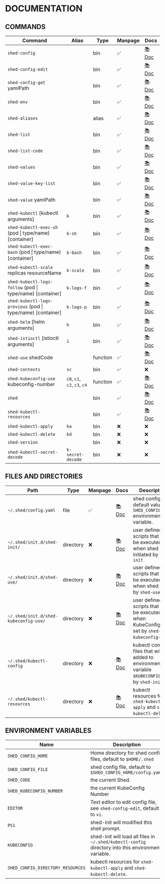 # DOCUMENTATION

## COMMANDS

| Command                                                   | Alias                        | Type     | Manpage | Docs                                 |
| --------------------------------------------------------- | ---------------------------- | -------- | ------- | ------------------------------------ |
| `shed-config`                                             |                              | bin      | ✅       | [📚 Doc](shed-config.md)              |
| `shed-config-edit`                                        |                              | bin      | ✅       | [📚 Doc](shed-config-edit.md)         |
| `shed-config-get` yamlPath                                |                              | bin      | ✅       | [📚 Doc](shed-config-get.md)          |
| `shed-env`                                                |                              | bin      | ✅       | [📚 Doc](shed-env.md)                 |
| `shed-aliases`                                            |                              | alias    | ✅       | [📚 Doc](shed-aliases.md)             |
| `shed-list`                                               |                              | bin      | ✅       | [📚 Doc](shed-list.md)                |
| `shed-list-code`                                          |                              | bin      | ✅       | [📚 Doc](shed-list-code.md)           |
| `shed-values`                                             |                              | bin      | ✅       | [📚 Doc](shed-values.md)              |
| `shed-value-key-list`                                     |                              | bin      | ✅       | [📚 Doc](shed-value-key-list.md)      |
| `shed-value` yamlPath                                     |                              | bin      | ✅       | [📚 Doc](shed-value.md)               |
| `shed-kubectl` [kubectl arguments]                        | `k`                          | bin      | ✅       | [📚 Doc](shed-kubectl.md)             |
| `shed-kubectl-exec-sh` (pod \| type/name) [container]     | `k-sh`                       | bin      | ✅       | [📚 Doc](shed-kubectl-exec-sh.md)     |
| `shed-kubectl-exec-bash` (pod \| type/name) [container]   | `k-bash`                     | bin      | ✅       | [📚 Doc](shed-kubectl-exec-bash.md)   |
| `shed-kubectl-scale` replicas resourceName                | `k-scale`                    | bin      | ✅       | [📚 Doc](shed-kubectl-scale.md)       |
| `shed-kubectl-logs-follow` (pod \| type/name) [container] | `k-logs-f`                   | bin      | ✅       | [📚 Doc](shed-kubectl-logs-follow.md) |
| `shed-kubectl-logs-previous` (pod \| type/name) [container] | `k-logs-p`                 | bin      | ✅     | [📚 Doc](shed-kubectl-logs-previous.md) |
| `shed-helm` [helm arguments]                              | `h`                          | bin      | ✅       | [📚 Doc](shed-helm.md)                |
| `shed-istioctl` [istioctl arguments]                      | `i`                          | bin      | ✅       | [📚 Doc](shed-istioctl.md)            |
| `shed-use` shedCode                                       |                              | function | ✅       | [📚 Doc](shed-use.md)                 |
| `shed-contexts`                                           | `sc`                         | bin      | ✅       | ❌                                    |
| `shed-kubeconfig-use` kubeconfig-number                   | `c0`, `c1`, `c2`, `c3`, `c4` | function | ✅       | [📚 Doc](shed-kubeconfig-use.md)      |
| `shed`                                                    |                              | bin      | ✅       | [📚 Doc](shed.md)                     |
| `shed-kubectl-resources`                                  |                              | bin      | ✅       | [📚 Doc](shed-kubectl-resources.md)   |
| `shed-kubectl-apply`                                      | `ka`                         | bin      | ❌       | ❌                                    |
| `shed-kubectl-delete`                                     | `kd`                         | bin      | ❌       | ❌                                    |
| `shed-version`                                            |                              | bin      | ❌       | ❌                                    |
| `shed-kubectl-secret-decode`                              | `k-secret-decode`            | bin      | ❌       | ❌                                    |

## FILES AND DIRECTORIES

| Path                                  | Type      | Manpage | Docs                                             | Description                                                                                      |
| ------------------------------------- | --------- | ------- | ------------------------------------------------ | ------------------------------------------------------------------------------------------------ |
| `~/.shed/config.yaml`                 | file      | ✅       | [📚 Doc](file-shed-config.yaml.md)                | shed config file, default value of `SHED_CONFIG_FILE` environment variable.                      |
| `~/.shed/init.d/shed-init/`           | directory | ❌       | [📚 Doc](directory-init.d-shed-init.md)           | user defined scripts that will be executed when shed is initiated by `shed-init`                 |
| `~/.shed/init.d/shed-use/`            | directory | ❌       | [📚 Doc](directory-init.d-shed-use.md)            | user defined scripts that will be executed when shed is set by `shed-use`.                       |
| `~/.shed/init.d/shed-kubeconfig-use/` | directory | ❌       | [📚 Doc](directory-init.d-shed-kubeconfig-use.md) | user defined scripts that will be executed when KubeConfig is set by `shed-kubeconfig-use`.      |
| `~/.shed/kubectl-config`              | directory | ❌       | [📚 Doc](directory-kubectl-config.md)             | kubectl config files that will be added to environment variable `$KUBECONFIG` on by `shed-init`. |
| `~/.shed/kubectl-resources`           | directory | ❌       | [📚 Doc](directory-kubectl-resources.md)          | kubectl resources for `shed-kubectl-apply` and `shed-kubectl-delete`.                            |

## ENVIRONMENT VARIABLES

| Name                              | Description                                                                                         |
| --------------------------------- | --------------------------------------------------------------------------------------------------- |
| `SHED_CONFIG_HOME`                | Home directory for shed config files, default to `$HOME/.shed`                                      |
| `SHED_CONFIG_FILE`                | shed config file, default to `$SHED_CONFIG_HOME/config.yaml`                                        |
| `SHED_CODE`                       | the current Shed.                                                                                   |
| `SHED_KUBECONFIG_NUMBER`          | the current KubeConfig Number                                                                       |
| `EDITOR`                          | Text editor to edit config file, see `shed-config-edit`, default to `vi`.                           |
| `PS1`                             | shed-init will modified this shell prompt.                                                          |
| `KUBECONFIG`                      | shed-init will load all files in `~/.shed/kubectl-config` directory into this environment variable. |
| `SHED_CONFIG_DIRECTORY_RESOURCES` | kubectl resources for `shed-kubectl-apply` and `shed-kubectl-delete`.                               |
